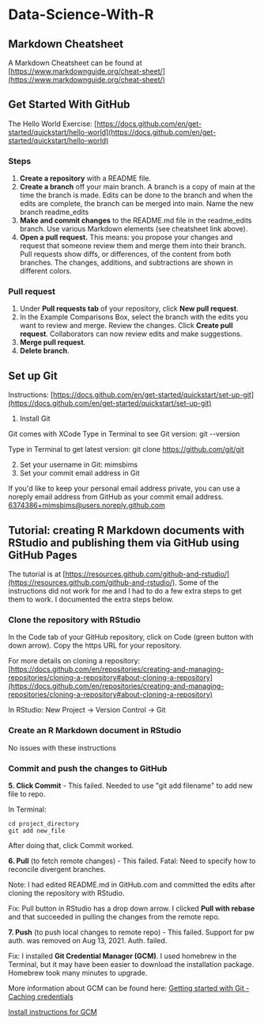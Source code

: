 # Data-Science-With-R

## Markdown Cheatsheet

A Markdown Cheatsheet can be found at [https://www.markdownguide.org/cheat-sheet/](https://www.markdownguide.org/cheat-sheet/)

## Get Started With GitHub

The Hello World Exercise: [https://docs.github.com/en/get-started/quickstart/hello-world](https://docs.github.com/en/get-started/quickstart/hello-world)

### Steps

1. **Create a repository** with a README file.
2. **Create a branch** off your main branch. A branch is a copy of main at the time the branch is made. Edits can be done to the branch and when the edits are complete, the branch can be merged into main. Name the new branch readme_edits
3. **Make and commit changes** to the README.md file in the readme_edits branch. Use various Markdown elements (see cheatsheet link above).
4. **Open a pull request.** This means: you propose your changes and request that someone review them and merge them into their branch. Pull requests show diffs, or differences, of the content from both branches. The changes, additions, and subtractions are shown in different colors.

### Pull request

1. Under **Pull requests tab** of your repository, click **New pull request**.
2. In the Example Comparisons Box, select the branch with the edits you want to review and merge. Review the changes. Click **Create pull request**. Collaborators can now review edits and make suggestions.
3. **Merge pull request**.
4. **Delete branch**.

## Set up Git

Instructions: [https://docs.github.com/en/get-started/quickstart/set-up-git](https://docs.github.com/en/get-started/quickstart/set-up-git)

1. Install Git

Git comes with XCode
Type in Terminal to see Git version: git --version

Type in Terminal to get latest version: git clone https://github.com/git/git

2. Set your username in Git: mimsbims
3. Set your commit email address in Git

If you'd like to keep your personal email address private, you can use a noreply email address from GitHub as your commit email address.
6374386+mimsbims@users.noreply.github.com

## Tutorial: creating R Markdown documents with RStudio and publishing them via GitHub using GitHub Pages

The tutorial is at [https://resources.github.com/github-and-rstudio/](https://resources.github.com/github-and-rstudio/). Some of the instructions did not work for me and I had to do a few extra steps to get them to work. I documented the extra steps below.

### Clone the repository with RStudio

In the Code tab of your GitHub repository, click on Code (green button with down arrow). Copy the https URL for your repository.

For more details on cloning a repository:
[https://docs.github.com/en/repositories/creating-and-managing-repositories/cloning-a-repository#about-cloning-a-repository](https://docs.github.com/en/repositories/creating-and-managing-repositories/cloning-a-repository#about-cloning-a-repository)

In RStudio: New Project -> Version Control -> Git

### Create an R Markdown document in RStudio

No issues with these instructions

### Commit and push the changes to GitHub

**5. Click Commit** - This failed. Needed to use "git add filename" to add new file to repo.

In Terminal:

```console
cd project_directory
git add new_file
```
After doing that, click Commit worked.

**6. Pull** (to fetch remote changes) - This failed. Fatal: Need to specify how to reconcile divergent branches.

Note: I had edited README.md in GitHub.com and committed the edits after cloning the repository with RStudio.

Fix: Pull button in RStudio has a drop down arrow. I clicked **Pull with rebase** and that succeeded in pulling the changes from the remote repo.

**7. Push** (to push local changes to remote repo) - This failed. Support for pw auth. was removed on Aug 13, 2021. Auth. failed.

Fix: I installed **Git Credential Manager (GCM)**. I used homebrew in the Terminal, but it may have been easier to download the installation package. Homebrew took many minutes to upgrade.

More information about GCM can be found here: [Getting started with Git - Caching credentials](https://docs.github.com/en/get-started/getting-started-with-git/caching-your-github-credentials-in-git)

[Install instructions for GCM](https://github.com/GitCredentialManager/git-credential-manager/blob/release/docs/install.md)





